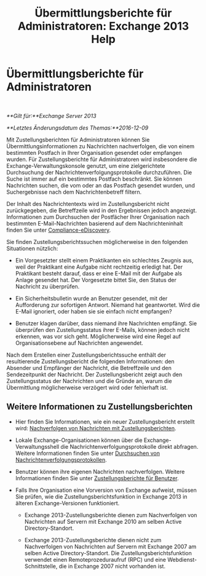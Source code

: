 ﻿---
title: 'Übermittlungsberichte für Administratoren: Exchange 2013 Help'
TOCTitle: Übermittlungsberichte für Administratoren
ms:assetid: d98623d3-e0b7-4cb9-93fb-6351b4a06137
ms:mtpsurl: https://technet.microsoft.com/de-de/library/JJ919241(v=EXCHG.150)
ms:contentKeyID: 51409349
ms.date: 04/24/2018
mtps_version: v=EXCHG.150
ms.translationtype: HT
---

# Übermittlungsberichte für Administratoren

 

_**Gilt für:**Exchange Server 2013_

_**Letztes Änderungsdatum des Themas:**2016-12-09_

Mit Zustellungsberichten für Administratoren können Sie Übermittlungsinformationen zu Nachrichten nachverfolgen, die von einem bestimmten Postfach in Ihrer Organisation gesendet oder empfangen wurden. Für Zustellungsberichte für Administratoren wird insbesondere die Exchange-Verwaltungskonsole genutzt, um eine zielgerichtete Durchsuchung der Nachrichtenverfolgungsprotokolle durchzuführen. Die Suche ist immer auf ein bestimmtes Postfach beschränkt. Sie können Nachrichten suchen, die vom oder an das Postfach gesendet wurden, und Suchergebnisse nach dem Nachrichtenbetreff filtern.

Der Inhalt des Nachrichtentexts wird im Zustellungsbericht nicht zurückgegeben, die Betreffzeile wird in den Ergebnissen jedoch angezeigt. Informationen zum Durchsuchen der Postfächer Ihrer Organisation nach bestimmten E-Mail-Nachrichten basierend auf dem Nachrichteninhalt finden Sie unter [Compliance-eDiscovery](in-place-ediscovery-exchange-2013-help.md).

Sie finden Zustellungsberichtssuchen möglicherweise in den folgenden Situationen nützlich:

  - Ein Vorgesetzter stellt einem Praktikanten ein schlechtes Zeugnis aus, weil der Praktikant eine Aufgabe nicht rechtzeitig erledigt hat. Der Praktikant besteht darauf, dass er eine E-Mail mit der Aufgabe als Anlage gesendet hat. Der Vorgesetzte bittet Sie, den Status der Nachricht zu überprüfen.

  - Ein Sicherheitsbulletin wurde an Benutzer gesendet, mit der Aufforderung zur sofortigen Antwort. Niemand hat geantwortet. Wird die E-Mail ignoriert, oder haben sie sie einfach nicht empfangen?

  - Benutzer klagen darüber, dass niemand ihre Nachrichten empfängt. Sie überprüfen den Zustellungsstatus ihrer E-Mails, können jedoch nicht erkennen, was vor sich geht. Möglicherweise wird eine Regel auf Organisationsebene auf Nachrichten angewendet.

Nach dem Erstellen einer Zustellungsberichtssuche enthält der resultierende Zustellungsbericht die folgenden Informationen: den Absender und Empfänger der Nachricht, die Betreffzeile und den Sendezeitpunkt der Nachricht. Der Zustellungsbericht zeigt auch den Zustellungsstatus der Nachrichten und die Gründe an, warum die Übermittlung möglicherweise verzögert wird oder fehlerhaft ist.

## Weitere Informationen zu Zustellungsberichten

  - Hier finden Sie Informationen, wie ein neuer Zustellungsbericht erstellt wird: [Nachverfolgen von Nachrichten mit Zustellungsberichten](track-messages-with-delivery-reports-exchange-2013-help.md).

  - Lokale Exchange-Organisationen können über die Exchange-Verwaltungsshell die Nachrichtenverfolgungsprotokolle direkt abfragen. Weitere Informationen finden Sie unter [Durchsuchen von Nachrichtenverfolgungsprotokollen](search-message-tracking-logs-exchange-2013-help.md).

  - Benutzer können ihre eigenen Nachrichten nachverfolgen. Weitere Informationen finden Sie unter [Zustellungsberichte für Benutzer](https://go.microsoft.com/fwlink/?linkid=279920).

  - Falls Ihre Organisation eine Vorversion von Exchange aufweist, müssen Sie prüfen, wie die Zustellungsberichtsfunktion in Exchange 2013 in älteren Exchange-Versionen funktioniert.
    
      - Exchange 2013-Zustellungsberichte dienen zum Nachverfolgen von Nachrichten auf Servern mit Exchange 2010 am selben Active Directory-Standort.
    
      - Exchange 2013-Zustellungsberichte dienen nicht zum Nachverfolgen von Nachrichten auf Servern mit Exchange 2007 am selben Active Directory-Standort. Die Zustellungsberichtsfunktion verwendet einen Remoteprozeduraufruf (RPC) und eine Webdienst-Schnittstelle, die in Exchange 2007 nicht vorhanden ist.

